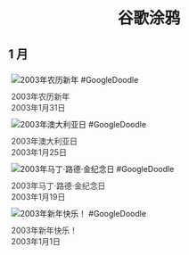 
<h1 align="center"> 谷歌涂鸦 </h1>




## 1 月

<div class="image">


<img src="//www.google.com/logos/2003/lunarnewyear03.gif" alt="2003年农历新年 #GoogleDoodle" style="margin: 5px"/>
<div class="info" style="font-size: 14px; color:#333333; margin:5px"><div class="title">2003年农历新年</div><div class="date">2003年1月31日</div></div>

<img src="//www.google.com/logos/2003/australia_day.gif" alt="2003年澳大利亚日 #GoogleDoodle" style="margin: 5px"/>
<div class="info" style="font-size: 14px; color:#333333; margin:5px"><div class="title">2003年澳大利亚日</div><div class="date">2003年1月25日</div></div>

<img src="//www.google.com/logos/2003/mlk.gif" alt="2003年马丁·路德·金纪念日 #GoogleDoodle" style="margin: 5px"/>
<div class="info" style="font-size: 14px; color:#333333; margin:5px"><div class="title">2003年马丁·路德·金纪念日</div><div class="date">2003年1月19日</div></div>

<img src="//www.google.com/logos/2003/newyear03.gif" alt="2003年新年快乐！ #GoogleDoodle" style="margin: 5px"/>
<div class="info" style="font-size: 14px; color:#333333; margin:5px"><div class="title">2003年新年快乐！</div><div class="date">2003年1月1日</div></div>

</div>








